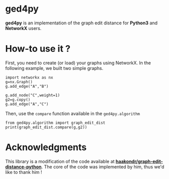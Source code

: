 # ged4py

**ged4py** is an implementation of the graph edit distance for **Python3** and **NetworkX** users.



# How-to use it ?
First, you need to create (or load) your graphs using NetworkX. In the following example, we built two simple graphs.

    import networkx as nx
    g=nx.Graph()
    g.add_edge("A","B")

    g.add_node("C",weight=1)
    g2=g.copy()
    g.add_edge("A","C")

Then, use the `compare` function available in the `ged4py.algorithm`

    from ged4py.algorithm import graph_edit_dist
    print(graph_edit_dist.compare(g,g2))


#  Acknowledgments

This library is a modification of the code available at [**haakondr/graph-edit-distance-python**](https://github.com/haakondr/graph-edit-distance-python). The core of the code was implemented by him, thus we'd like to thank him !
